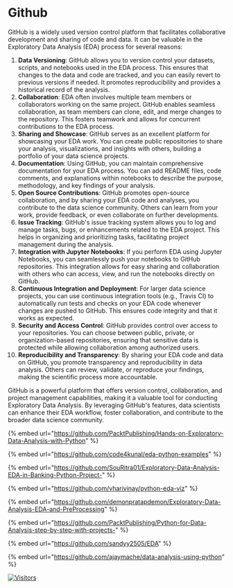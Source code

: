 # Github

GitHub is a widely used version control platform that facilitates collaborative development and sharing of code and data. It can be valuable in the Exploratory Data Analysis (EDA) process for several reasons:

1. **Data Versioning**: GitHub allows you to version control your datasets, scripts, and notebooks used in the EDA process. This ensures that changes to the data and code are tracked, and you can easily revert to previous versions if needed. It promotes reproducibility and provides a historical record of the analysis.
2. **Collaboration**: EDA often involves multiple team members or collaborators working on the same project. GitHub enables seamless collaboration, as team members can clone, edit, and merge changes to the repository. This fosters teamwork and allows for concurrent contributions to the EDA process.
3. **Sharing and Showcase**: GitHub serves as an excellent platform for showcasing your EDA work. You can create public repositories to share your analysis, visualizations, and insights with others, building a portfolio of your data science projects.
4. **Documentation**: Using GitHub, you can maintain comprehensive documentation for your EDA process. You can add README files, code comments, and explanations within notebooks to describe the purpose, methodology, and key findings of your analysis.
5. **Open Source Contributions**: GitHub promotes open-source collaboration, and by sharing your EDA code and analyses, you contribute to the data science community. Others can learn from your work, provide feedback, or even collaborate on further developments.
6. **Issue Tracking**: GitHub's issue tracking system allows you to log and manage tasks, bugs, or enhancements related to the EDA project. This helps in organizing and prioritizing tasks, facilitating project management during the analysis.
7. **Integration with Jupyter Notebooks**: If you perform EDA using Jupyter Notebooks, you can seamlessly push your notebooks to GitHub repositories. This integration allows for easy sharing and collaboration with others who can access, view, and run the notebooks directly on GitHub.
8. **Continuous Integration and Deployment**: For larger data science projects, you can use continuous integration tools (e.g., Travis CI) to automatically run tests and checks on your EDA code whenever changes are pushed to GitHub. This ensures code integrity and that it works as expected.
9. **Security and Access Control**: GitHub provides control over access to your repositories. You can choose between public, private, or organization-based repositories, ensuring that sensitive data is protected while allowing collaboration among authorized users.
10. **Reproducibility and Transparency**: By sharing your EDA code and data on GitHub, you promote transparency and reproducibility in data analysis. Others can review, validate, or reproduce your findings, making the scientific process more accountable.

GitHub is a powerful platform that offers version control, collaboration, and project management capabilities, making it a valuable tool for conducting Exploratory Data Analysis. By leveraging GitHub's features, data scientists can enhance their EDA workflow, foster collaboration, and contribute to the broader data science community.

{% embed url="https://github.com/PacktPublishing/Hands-on-Exploratory-Data-Analysis-with-Python" %}

{% embed url="https://github.com/code4kunal/eda-python-examples" %}

{% embed url="https://github.com/SouRitra01/Exploratory-Data-Analysis-EDA-in-Banking-Python-Project-" %}

{% embed url="https://github.com/vharivinay/python-eda-viz" %}

{% embed url="https://github.com/demonpratapdemon/Exploratory-Data-Analysis-EDA-and-PreProcessing" %}

{% embed url="https://github.com/PacktPublishing/Python-for-Data-Analysis-step-by-step-with-projects-" %}

{% embed url="https://github.com/sandyy2505/EDA" %}

{% embed url="https://github.com/ajaymache/data-analysis-using-python" %}

[![Visitors](https://api.visitorbadge.io/api/visitors?path=https%3A%2F%2Fgithub.com%2Fdrshahizan\&labelColor=%23697689\&countColor=%23555555\&style=plastic)](https://visitorbadge.io/status?path=https%3A%2F%2Fgithub.com%2Fdrshahizan)

